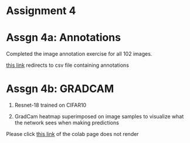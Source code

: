 # Assignment 4

# Assgn 4a: Annotations

Completed the image annotation exercise for all 102 images.

[this link](https://drive.google.com/file/d/1mSycvU5bwMGHfmjJ9YdqSetPg_w49pVn/view?usp=sharing) redirects to csv file containing annotations

# Assgn 4b: GRADCAM

  1. Resnet-18 trained on CIFAR10
  
  2. GradCam heatmap superimposed on image samples to visualize what the network sees when making predictions

Please click [this link](https://colab.research.google.com/drive/1zcDyzP-qBiot5Rf34a5QGyLV6RxA3iYE) of the colab page does not render

